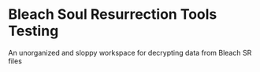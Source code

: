 # Bleach Soul Resurrection Tools Testing
 An unorganized and sloppy workspace for decrypting data from Bleach SR files
